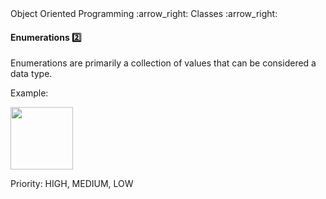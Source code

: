 <link rel="stylesheet" href="{{baseUrl}}/css/textbook.css">

<div class="website-content">

<div id="path">Object Oriented Programming :arrow_right: Classes :arrow_right:</div>

<div id="title">

#### Enumerations :two:

</div>

<div id="body">

Enumerations are primarily a collection of values that can be considered a data type.

<dynamic-panel src="../../../uml/classDiagrams/enumerations/topicPanel.md" header="UML: Class Diagrams: Enumerations" is-open></dynamic-panel>

<p/>

<tip-box>

Example:

<img src="{{baseUrl}}/oopDesign/classes/enumerations/images/priority.png" height="100" />
<p/>

Priority: HIGH, MEDIUM, LOW

</tip-box>

</div>

<div id="extras">
<div>

</div>
